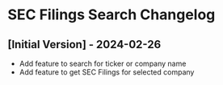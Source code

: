 # SEC Filings Search Changelog

## [Initial Version] - 2024-02-26

- Add feature to search for ticker or company name
- Add feature to get SEC Filings for selected company
